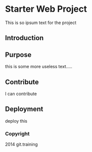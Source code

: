 # Starter Web Project
This is so ipsum text for the project
## Introduction

## Purpose
this is some more useless text.....
## Contribute
I can contribute
## Deployment
deploy this

### Copyright
2014 git.training
